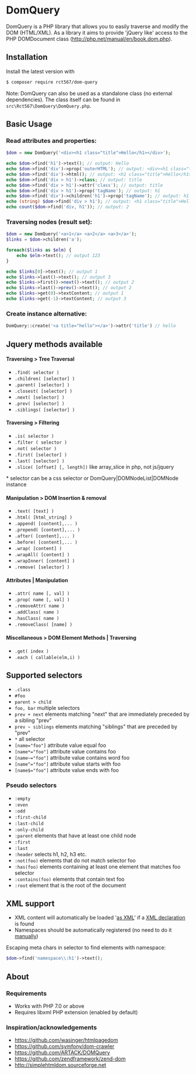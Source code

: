 # DomQuery


DomQuery is a PHP library that allows you to easily traverse and modify the DOM (HTML/XML). As a library it aims to
provide 'jQuery like' access to the PHP DOMDocument class (http://php.net/manual/en/book.dom.php).  

## Installation

Install the latest version with

```bash
$ composer require rct567/dom-query
```

Note: DomQuery can also be used as a standalone class (no external dependencies). The class itself can be found in `src\Rct567\DomQuery\DomQuery.php`. 

## Basic Usage

### Read attributes and properties:

``` php
$dom = new DomQuery('<div><h1 class="title">Hello</h1></div>');

echo $dom->find('h1')->text(); // output: Hello
echo $dom->find('div')->prop('outerHTML'); // output: <div><h1 class="title">Hello</h1></div>
echo $dom->find('div')->html(); // output: <h1 class="title">Hello</h1>
echo $dom->find('div > h1')->class; // output: title
echo $dom->find('div > h1')->attr('class'); // output: title
echo $dom->find('div > h1')->prop('tagName'); // output: h1
echo $dom->find('div')->children('h1')->prop('tagName'); // output: h1
echo (string) $dom->find('div > h1'); // output: <h1 class="title">Hello</h1>
echo count($dom->find('div, h1')); // output: 2
```

### Traversing nodes (result set):

``` php
$dom = new DomQuery('<a>1</a> <a>2</a> <a>3</a>');
$links = $dom->children('a');

foreach($links as $elm) {
    echo $elm->text(); // output 123
}

echo $links[0]->text(); // output 1
echo $links->last()->text(); // output 3
echo $links->first()->next()->text(); // output 2
echo $links->last()->prev()->text(); // output 2
echo $links->get(0)->textContent; // output 1
echo $links->get(-1)->textContent; // output 3
```

### Create instance alternative:

```php
DomQuery::create('<a title="hello"></a>')->attr('title') // hello
```

## Jquery methods available

#### Traversing > Tree Traversal

- `.find( selector )`
- `.children( [selector] )`
- `.parent( [selector] )`
- `.closest( [selector] )`
- `.next( [selector] )`
- `.prev( [selector] )`
- `.siblings( [selector] )`

 #### Traversing > Filtering

- `.is( selector )`
- `.filter ( selector )`
- `.not( selector )`
- `.first( [selector] )`
- `.last( [selector] )`
- `.slice( [offset] [, length])` like array_slice in php, not js/jquery

\* selector can be a css selector or DomQuery|DOMNodeList|DOMNode instance

 #### Manipulation > DOM Insertion & removal

- `.text( [text] )`
- `.html( [html_string] )`
- `.append( [content],... )`
- `.prepend( [content],... )`
- `.after( [content],... )`
- `.before( [content],... )`
- `.wrap( [content] )`
- `.wrapAll( [content] )`
- `.wrapInner( [content] )`
- `.remove( [selector] )`

 #### Attributes | Manipulation 

- `.attr( name [, val] )`
- `.prop( name [, val] )`
- `.removeAttr( name )`
- `.addClass( name )`
- `.hasClass( name )`
- `.removeClass( [name] )`

 #### Miscellaneous > DOM Element Methods | Traversing

- `.get( index )`
- `.each ( callable(elm,i) )`

## Supported selectors

- `.class`
- `#foo`
- `parent > child`
- `foo, bar` multiple selectors
- `prev + next` elements matching "next" that are immediately preceded by a sibling "prev"
- `prev ~ siblings` elements matching "siblings" that are preceded by "prev" 
- `*` all selector
- `[name="foo"]` attribute value equal foo
- `[name*="foo"]` attribute value contains foo
- `[name~="foo"]` attribute value contains word foo
- `[name^="foo"]` attribute value starts with foo
- `[name$="foo"]` attribute value ends with foo

### Pseudo selectors

- `:empty`
- `:even`
- `:odd`
- `:first-child`
- `:last-child`
- `:only-child`
- `:parent` elements that have at least one child node
- `:first`
- `:last`
- `:header` selects h1, h2, h3 etc.
- `:not(foo)` elements that do not match selector foo
- `:has(foo)` elements containing at least one element that matches foo selector
- `:contains(foo)` elements that contain text foo
- `:root` element that is the root of the document

## XML support

- XML content will automatically be loaded '[as XML](http://php.net/manual/en/domdocument.loadxml.php)' if a [XML declaration](http://xmlwriter.net/xml_guide/xml_declaration.shtml) is found
- Namespaces should be automatically registered (no need to do it [manually](http://php.net/manual/en/domxpath.registernamespace.php))

Escaping meta chars in selector to find elements with namespace:

```php
$dom->find('namespace\\:h1')->text();
```

## About

### Requirements

- Works with PHP 7.0 or above 
- Requires libxml PHP extension (enabled by default)

### Inspiration/acknowledgements 

- https://github.com/wasinger/htmlpagedom
- https://github.com/symfony/dom-crawler
- https://github.com/ARTACK/DOMQuery
- https://github.com/zendframework/zend-dom
- http://simplehtmldom.sourceforge.net
